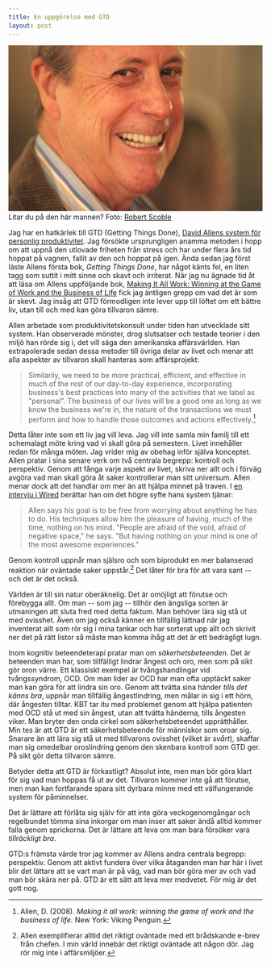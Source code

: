 ```yaml
---
title: En uppgörelse med GTD
layout: post
---
```


<p><img src="/bilder/david_allen.jpg" alt="David Allen" title="david_allen.jpg" border="0" width="595" height="329" /><span class="caption">Litar du på den här mannen? Foto: <a href="http://www.flickr.com/photos/scobleizer/3348236467/">Robert Scoble</a></span></p>

Jag har en hatkärlek till GTD (Getting Things Done), [David Allens system för personlig produktivitet][3]. Jag försökte ursprungligen anamma metoden i hopp om att uppnå den utlovade friheten från stress och har under flera års tid hoppat på vagnen, fallit av den och hoppat på igen. Ända sedan jag först läste Allens första bok, *Getting Things Done*, har något känts fel, en liten tagg som suttit i mitt sinne och skavt och irriterat. När jag nu ägnade tid åt att läsa om Allens uppföljande bok, [Making It All Work: Winning at the Game of Work and the Business of Life][1] fick jag äntligen grepp om vad det är som är skevt. Jag insåg att GTD förmodligen inte lever upp till löftet om ett bättre liv, utan till och med kan göra tillvaron sämre.

Allen arbetade som produktivitetskonsult under tiden han utvecklade sitt system. Han observerade mönster, drog slutsatser och testade teorier i den miljö han rörde sig i, det vill säga den amerikanska affärsvärlden. Han extrapolerade sedan dessa metoder till övriga delar av livet och menar att alla aspekter av tillvaron skall hanteras som affärsprojekt:

> Similarily, we need to be more practical, efficient, and effective in much of the rest of our day-to-day experience, incorporating business's best practices into many of the activities that we label as "personal". The business of our lives will be a good one as long as we know the business we're in, the nature of the transactions we must perform and how to handle those outcomes and actions effectively.[^2]

Detta låter inte som ett liv jag vill leva. Jag vill inte samla min familj till ett schemalagt möte kring vad vi skall göra på semestern. Livet innehåller redan för många möten. Jag vrider mig av obehag inför själva konceptet.
Allen pratar i sina senare verk om två centrala begrepp: kontroll och perspektiv. Genom att fånga varje aspekt av livet, skriva ner allt och i förväg avgöra vad man skall göra åt saker kontrollerar man sitt universum.  Allen menar dock att det handlar om mer än att hjälpa minnet på traven. I [en intervju i Wired][2] berättar han om det högre syfte hans system tjänar:

> Allen says his goal is to be free from worrying about anything he has to do. His techniques allow him the pleasure of having, much of the time, nothing on his mind. "People are afraid of the void, afraid of negative space," he says. "But having nothing on your mind is one of the most awesome experiences."

Genom kontroll uppnår man själsro och som biprodukt en mer balanserad reaktion när oväntade saker uppstår.[^1] Det låter för bra för att vara sant -- och det är det också.

Världen är till sin natur oberäknelig. Det är omöjligt att förutse och förebygga allt. Om man -- som jag -- tillhör den ängsliga sorten är utmaningen att sluta fred med detta faktum. Man behöver lära sig stå ut med ovisshet. Även om jag också känner en tillfällig lättnad när jag inventerat allt som rör sig i mina tankar och har sorterat upp allt och skrivit ner det på rätt listor så måste man komma ihåg att det är ett bedrägligt lugn.

Inom kognitiv beteendeterapi pratar man om *säkerhetsbeteenden*. Det är beteenden man har, som tillfälligt lindrar ångest och oro, men som på sikt gör oron värre. Ett klassiskt exempel är tvångshandlingar vid tvångssyndrom, OCD. Om man lider av OCD har man ofta upptäckt saker man kan göra för att lindra sin oro. Genom att tvätta sina händer *tills det känns bra*, uppnår man tillfällig ångestlindring, men målar in sig i ett hörn, där ångesten tilltar. KBT tar itu med problemet genom att hjälpa patienten med OCD stå ut med sin ångest, utan att tvätta händerna, tills ångesten viker. Man bryter den onda cirkel som säkerhetsbeteendet upprätthåller.
Min tes är att GTD är ett säkerhetsbeteende för människor som oroar sig. Snarare än att lära sig stå ut med tillvarons ovisshet (vilket är *svårt*), skaffar man sig omedelbar oroslindring genom den skenbara kontroll som GTD ger. På sikt gör detta tillvaron sämre.

Betyder detta att GTD är förkastligt? Absolut inte, men man bör göra klart för sig vad man hoppas få ut av det. Tillvaron kommer inte gå att förutse, men man kan fortfarande spara sitt dyrbara minne med ett välfungerande system för påminnelser.

Det är lättare att förlåta sig själv för att inte göra veckogenomgångar och regelbundet tömma sina inkorgar om man inser att saker ändå alltid kommer falla genom sprickorna. Det är lättare att leva om man bara försöker vara *tillräckligt bra*.

GTD:s främsta värde tror jag kommer av Allens andra centrala begrepp: perspektiv. Genom att aktivt fundera över vilka åtaganden man har här i livet blir det lättare att se vart man är på väg, vad man bör göra mer av och vad man bör skära ner på. GTD är ett sätt att leva mer medvetet. För mig är det gott nog.

[1]: http://www.adlibris.com/se/product.aspx?isbn=0143116622
[2]: http://www.wired.com/techbiz/people/magazine/15-10/ff_allen?currentPage=all#
[3]: http://www.davidco.com/

[^1]: Allen exemplifierar alltid det riktigt oväntade med ett brådskande e-brev från chefen. I min värld innebär det riktigt oväntade att någon dör. Jag rör mig inte i affärsmiljöer.

[^2]: Allen, D. (2008). *Making it all work: winning the game of work and the business of life.* New York: Viking Penguin.
